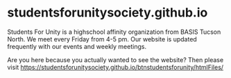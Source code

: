 # studentsforunitysociety.github.io
Students For Unity is a highschool affinity organization from BASIS Tucson North. We meet every Friday from 4-5 pm. Our website is updated frequently with our events and weekly meetings.


Are you here because you actually wanted to see the website? Then please visit https://studentsforunitysociety.github.io/btnstudentsforunity/htmlFiles/


